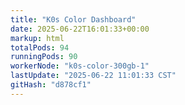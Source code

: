 ```yaml
---
title: "K0s Color Dashboard"
date: 2025-06-22T16:01:33+00:00
markup: html
totalPods: 94
runningPods: 90
workerNode: "k0s-color-300gb-1"
lastUpdate: "2025-06-22 11:01:33 CST"
gitHash: "d878cf1"
---
```


<!-- This content is dynamically updated by the DashboardUpdater Operator -->
<!-- The dashboard UI is rendered by Hugo templates and CSS/JS files -->
